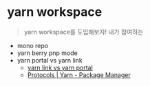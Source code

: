 # yarn workspace

> yarn workspace를 도입해보자!
> 내가 참여하는

- mono repo
- yarn berry pnp mode
- yarn portal vs yarn link
  - [yarn link vs yarn portal](https://mobile.twitter.com/arcanis/status/1323283818900586497)
  - [Protocols | Yarn - Package Manager](https://yarnpkg.com/features/protocols#why-is-the-link-protocol-recommended-over-aliases-for-path-mapping)
